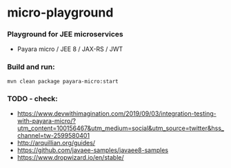 # micro-playground
### Playground for JEE microservices 
* Payara micro / JEE 8 / JAX-RS / JWT
### Build and run:
```shell script
mvn clean package payara-micro:start
```
### TODO - check:
* https://www.devwithimagination.com/2019/09/03/integration-testing-with-payara-micro/?utm_content=100156467&utm_medium=social&utm_source=twitter&hss_channel=tw-2599580401
* http://arquillian.org/guides/
* https://github.com/javaee-samples/javaee8-samples
* https://www.dropwizard.io/en/stable/





